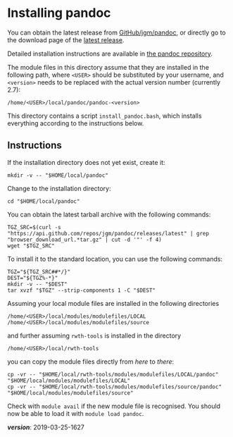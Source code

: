 # Installing pandoc

You can obtain the latest release from [GitHub/jgm/pandoc](https://github.com/jgm/pandoc),
or directly go to the download page of the [latest release](https://github.com/jgm/pandoc/releases/latest).

Detailed installation instructions are available in [the pandoc repository](https://github.com/jgm/pandoc/blob/master/INSTALL.md).

The module files in this directory assume that they are installed in the following path,
where `<USER>` should be substituted by your username, 
and `<version>` needs to be replaced with the actual version number (currently 2.7):
```
/home/<USER>/local/pandoc/pandoc-<version>
```

This directory contains a script `install_pandoc.bash`, which installs everything according to the instructions below.

## Instructions

If the installation directory does not yet exist, create it:
```
mkdir -v -- "$HOME/local/pandoc"
```

Change to the installation directory:
```
cd "$HOME/local/pandoc"
```

You can obtain the latest tarball archive with the following commands:
```
TGZ_SRC=$(curl -s "https://api.github.com/repos/jgm/pandoc/releases/latest" | grep "browser_download_url.*tar.gz" | cut -d '"' -f 4)
wget "$TGZ_SRC"
```

To install it to the standard location, you can use the following commands:
```
TGZ="${TGZ_SRC##*/}"
DEST="${TGZ%-*}"
mkdir -v -- "$DEST"
tar xvzf "$TGZ" --strip-components 1 -C "$DEST"
```

Assuming your local module files are installed in the following directories
```
/home/<USER>/local/modules/modulefiles/LOCAL
/home/<USER>/local/modules/modulefiles/source
```

and further assuming `rwth-tools` is installed in the directory
```
/home/<USER>/local/rwth-tools
```

you can copy the module files directly from *here* to *there*:
```
cp -vr -- "$HOME/local/rwth-tools/modules/modulefiles/LOCAL/pandoc" "$HOME/local/modules/modulefiles/LOCAL"
cp -vr -- "$HOME/local/rwth-tools/modules/modulefiles/source/pandoc" "$HOME/local/modules/modulefiles/source"
```

Check with `module avail` if the new module file is recognised.
You should now be able to load it with `module load pandoc`.

___version___: 2019-03-25-1627


